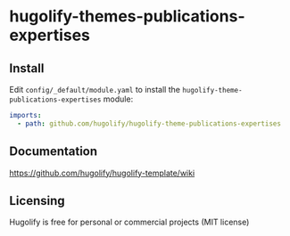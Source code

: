 # hugolify-themes-publications-expertises

## Install

Edit `config/_default/module.yaml` to install the `hugolify-theme-publications-expertises` module:

```yml
imports:
  - path: github.com/hugolify/hugolify-theme-publications-expertises
```

## Documentation

https://github.com/hugolify/hugolify-template/wiki

## Licensing

Hugolify is free for personal or commercial projects (MIT license)
